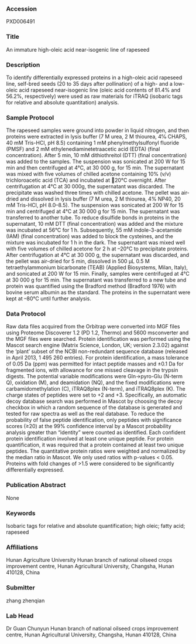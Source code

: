 ### Accession
PXD006491

### Title
An immature high-oleic acid near-isogenic line of rapeseed

### Description
To identify differentially expressed proteins in a high-oleic acid rapeseed line, self-bred seeds (20 to 35 days after pollination) of a high- and a low-oleic acid rapeseed near-isogenic line (oleic acid contents of 81.4% and 56.2%, respectively) were used as raw materials for iTRAQ (isobaric tags for relative and absolute quantitation) analysis.

### Sample Protocol
The rapeseed samples were ground into powder in liquid nitrogen, and then proteins were extracted in lysis buffer (7 M urea, 2 M thiourea, 4℅ CHAPS, 40 mM Tris-HCl, pH 8.5) containing 1 mM phenylmethylsulfonyl fluoride (PMSF) and 2 mM ethylenediaminetetraacetic acid (EDTA) (final concentration). After 5 min, 10 mM dithiothreitol (DTT) (final concentration) was added to the samples. The suspension was sonicated at 200 W for 15 min and then centrifuged at 4°C, at 30 000 g, for 15 min. The supernatant was mixed with five volumes of chilled acetone containing 10% (v/v) trichloroacetic acid (TCA) and incubated at 20°C overnight. After centrifugation at 4°C at 30 000g, the supernatant was discarded. The precipitate was washed three times with chilled acetone. The pellet was air-dried and dissolved in lysis buffer (7 M urea, 2 M thiourea, 4% NP40, 20 mM Tris-HCl, pH 8.0–8.5). The suspension was sonicated at 200 W for 15 min and centrifuged at 4°C at 30 000 g for 15 min. The supernatant was transferred to another tube. To reduce disulfide bonds in proteins in the supernatant, 10 mM DTT (final concentration) was added and the mixture was incubated at 56°C for 1 h. Subsequently, 55 mM indole-3-acetamide (IAM) (final concentration) was added to block the cysteines, and the mixture was incubated for 1 h in the dark. The supernatant was mixed well with five volumes of chilled acetone for 2 h at –20°C to precipitate proteins. After centrifugation at 4°C at 30 000 g, the supernatant was discarded, and the pellet was air-dried for 5 min, dissolved in 500 μL 0.5 M tetraethylammonium bicarbonate (TEAB) (Applied Biosystems, Milan, Italy), and sonicated at 200 W for 15 min. Finally, samples were centrifuged at 4°C at 30 000 g for 15 min. The supernatant was transferred to a new tube and protein was quantified using the Bradford method (Bradford 1976) with bovine serum albumin as the standard. The proteins in the supernatant were kept at –80°C until further analysis.

### Data Protocol
Raw data files acquired from the Orbitrap were converted into MGF files using Proteome Discoverer 1.2 (PD 1.2, Thermo) and 5600 msconverter and the MGF files were searched. Protein identification was performed using the Mascot search engine (Matrix Science, London, UK; version 2.3.02) against the ‘plant’ subset of the NCBI non-redundant sequence database (released in April 2013, 1 495 260 entries).  For protein identification, a mass tolerance of 0.05 Da (ppm) was permitted for intact peptide masses and ±0.1 Da for fragmented ions, with allowance for one missed cleavage in the trypsin digests. The potential variable modifications were Gln->pyro-Glu (N-term Q), oxidation (M), and deamidation (NQ), and the fixed modifications were carbamidomethylation (C), iTRAQ8plex (N-term), and iTRAQ8plex (K). The charge states of peptides were set to +2 and +3. Specifically, an automatic decoy database search was performed in Mascot by choosing the decoy checkbox in which a random sequence of the database is generated and tested for raw spectra as well as the real database. To reduce the probability of false peptide identification, only peptides with significance scores (≥20) at the 99% confidence interval by a Mascot probability analysis greater than “identity” were counted as identified. Each confident protein identification involved at least one unique peptide. For protein quantification, it was required that a protein contained at least two unique peptides. The quantitative protein ratios were weighted and normalized by the median ratio in Mascot. We only used ratios with p-values < 0.05. Proteins with fold changes of >1.5 were considered to be significantly differentially expressed.

### Publication Abstract
None

### Keywords
Isobaric tags for relative and absolute quantification; high oleic; fatty acid; rapeseed

### Affiliations
Hunan Agriculture University
Hunan branch of national oilseed crops improvement centre, Hunan Agricultural University, Changsha, Hunan 410128, China

### Submitter
zhang  zhenqian

### Lab Head
Dr Guan Chunyun
Hunan branch of national oilseed crops improvement centre, Hunan Agricultural University, Changsha, Hunan 410128, China


